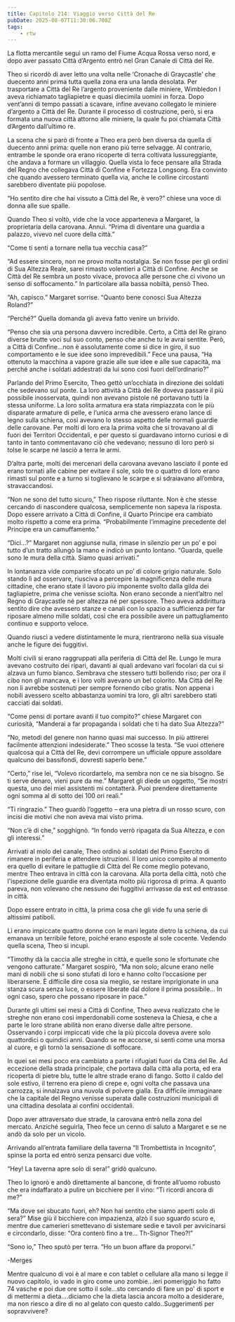 ```yaml
---
title: Capitolo 214: Viaggio verso Città del Re
pubDate: 2025-08-07T11:30:06.708Z
tags:
    - rtw
---
```







La flotta mercantile seguì un ramo del Fiume Acqua Rossa verso nord, e dopo aver passato Città d’Argento entrò nel Gran Canale di Città del Re.


Theo si ricordò di aver letto una volta nelle ‘Cronache di Graycastle’ che duecento anni prima tutta quella zona era una landa desolata. Per trasportare a Città del Re l’argento proveniente dalle miniere, Wimbledon I aveva richiamato tagliapietre e quasi diecimila uomini in forza. Dopo vent’anni di tempo passati a scavare, infine avevano collegato le miniere d’argento a Città del Re.  Durante il processo di costruzione, però, si era formata una nuova città attorno alle miniere, la quale fu poi chiamata Città d’Argento dall’ultimo re.


La scena che si parò di fronte a Theo era però ben diversa da quella di duecento anni prima: quelle non erano più terre selvagge. Al contrario, entrambe le sponde ora erano ricoperte di terra coltivata lussureggiante, che andava a formare un villaggio. Quella vista lo fece pensare alla Strada del Regno che collegava Città di Confine e Fortezza Longsong. Era convinto che quando avessero terminato quella via, anche le colline circostanti sarebbero diventate più popolose.


“Ho sentito dire che hai vissuto a Città del Re, è vero?” chiese una voce di donna alle sue spalle.


Quando Theo si voltò, vide che la voce apparteneva a Margaret, la proprietaria della carovana. Annuì. “Prima di diventare una guardia a palazzo, vivevo nel cuore della città.”


“Come ti senti a tornare nella tua vecchia casa?”


“Ad essere sincero, non ne provo molta nostalgia. Se non fosse per gli ordini di Sua Altezza Reale, sarei rimasto volentieri a Città di Confine. Anche se Città del Re sembra un posto vivace, provoca alle persone che ci vivono un senso di soffocamento.” In particolare alla bassa nobiltà, pensò Theo.


“Ah, capisco.” Margaret sorrise. “Quanto bene conosci Sua Altezza Roland?”


“Perché?” Quella domanda gli aveva fatto venire un brivido.


“Penso che sia una persona davvero incredibile. Certo, a Città del Re girano diverse brutte voci sul suo conto, penso che anche tu le avrai sentite. Però, a Città di Confine…non è assolutamente come si dice in giro, il suo comportamento e le sue idee sono imprevedibili.” Fece una pausa, “Ha ottenuto la macchina a vapore grazie alle sue idee e alle sue capacità, ma perché anche i soldati addestrati da lui sono così fuori dell’ordinario?”


Parlando del Primo Esercito, Theo gettò un’occhiata in direzione dei soldati che sedevano sul ponte. La loro attività a Città del Re doveva passare il più possibile inosservata, quindi non avevano pistole né portavano tutti la stessa uniforme. La loro solita armatura era stata rimpiazzata con le più disparate armature di pelle, e l’unica arma che avessero erano lance di legno sulla schiena, così avevano lo stesso aspetto delle normali guardie delle carovane. Per molti di loro era la prima volta che si trovavano al di fuori dei Territori Occidentali, e per questo si guardavano intorno curiosi e di tanto in tanto commentavano ciò che vedevano; nessuno di loro però si tolse le scarpe né lasciò a terra le armi.


D’altra parte, molti dei mercenari della carovana avevano lasciato il ponte ed erano tornati alle cabine per evitare il sole, solo tre o quattro di loro erano rimasti sul ponte e a turno si toglievano le scarpe e si sdraiavano all’ombra, stravaccandosi.


“Non ne sono del tutto sicuro,” Theo rispose riluttante. Non è che stesse cercando di nascondere qualcosa, semplicemente non sapeva la risposta. Dopo essere arrivato a Città di Confine, il Quarto Principe era cambiato molto rispetto a come era prima. “Probabilmente l’immagine precedente del Principe era un camuffamento.”


“Dici…?” Margaret non aggiunse nulla, rimase in silenzio per un po’ e poi tutto d’un tratto allungò la mano e indicò un punto lontano. “Guarda, quelle sono le mura della città. Siamo quasi arrivati.”


In lontananza vide comparire sfocato un po’ di colore grigio naturale. Solo stando lì ad osservare, riusciva a percepire la magnificenza delle mura cittadine, che erano state il lavoro più imponente svolto dalla gilda dei tagliapietre, prima che venisse sciolta. Non erano seconde a nient’altro nel Regno di Graycastle né per altezza né per spessore. Theo aveva addirittura sentito dire che avessero stanze e canali con lo spazio a sufficienza per far riposare almeno mille soldati, così che era possibile avere un pattugliamento continuo e supporto veloce.


Quando riuscì a vedere distintamente le mura, rientrarono nella sua visuale anche le figure dei fuggitivi.


Molti civili si erano raggruppati alla periferia di Città del Re. Lungo le mura avevano costruito dei ripari, davanti ai quali ardevano vari focolari da cui si alzava un fumo bianco. Sembrava che stessero tutti bollendo riso; per ora il cibo non gli mancava, e i loro volti avevano un bel colorito. Ma Città del Re non li avrebbe sostenuti per sempre fornendo cibo gratis. Non appena i nobili avessero scelto abbastanza uomini tra loro, gli altri sarebbero stati cacciati dai soldati.


“Come pensi di portare avanti il tuo compito?” chiese Margaret con curiosità, “Manderai a far propaganda i soldati che ti ha dato Sua Altezza?”


“No, metodi del genere non hanno quasi mai successo. In più attirerei facilmente attenzioni indesiderate.” Theo scosse la testa. “Se vuoi ottenere qualcosa qui a Città del Re, devi corrompere un ufficiale oppure assoldare qualcuno dei bassifondi, dovresti saperlo bene.”


“Certo,” rise lei, “Volevo ricordartelo, ma sembra non ce ne sia bisogno. Se ti serve denaro, vieni pure da me.” Margaret gli diede un oggetto, “Se mostri questa, uno dei miei assistenti mi contatterà. Puoi prendere direttamente ogni somma al di sotto dei 100 ori reali.”


“Ti ringrazio.” Theo guardò l’oggetto – era una pietra di un rosso scuro, con incisi die motivi che non aveva mai visto prima.


“Non c’è di che,” sogghignò. “In fondo verrò ripagata da Sua Altezza, e con gli interessi.”


Arrivati al molo del canale, Theo ordinò ai soldati del Primo Esercito di rimanere in periferia e attendere istruzioni. Il loro unico compito al momento era quello di evitare le pattuglie di Città del Re come meglio potevano, mentre Theo entrava in città con la carovana. Alla porta della città, notò che l'ispezione delle guardie era diventata molto più rigorosa di prima. A quanto pareva, non volevano che nessuno dei fuggitivi arrivasse da est ed entrasse in città.


Dopo essere entrato in città, la prima cosa che gli vide fu una serie di altissimi patiboli.


Lì erano impiccate quattro donne con le mani legate dietro la schiena, da cui emanava un terribile fetore, poiché erano esposte al sole cocente. Vedendo quella scena, Theo si incupì.


“Timothy dà la caccia alle streghe in città, e quelle sono le sfortunate che vengono catturate.” Margaret sospirò, “Ma non solo; alcune erano nelle mani di nobili che si sono stufati di loro e hanno colto l’occasione per liberarsene. È difficile dire cosa sia meglio, se restare imprigionate in una stanza scura senza luce, o essere liberate dal dolore il prima possibile… In ogni caso, spero che possano riposare in pace.”


Durante gli ultimi sei mesi a Città di Confine, Theo aveva realizzato che le streghe non erano così imperdonabili come sosteneva la Chiesa, e che a parte le loro strane abilità non erano diverse dalle altre persone. Osservando i corpi impiccati vide che la più piccola doveva avere solo quattordici o quindici anni. Quando se ne accorse, si sentì come una morsa al cuore, e gli tornò la sensazione di soffocare.


In quei sei mesi poco era cambiato a parte i rifugiati fuori da Città del Re. Ad eccezione della strada principale, che portava dalla città alla porta, ed era ricoperta di pietre blu, tutte le altre strade erano di fango. Sotto il caldo del sole estivo, il terreno era pieno di crepe e, ogni volta che passava una carrozza, si innalzava una nuvola di polvere gialla. Era difficile immaginare che la capitale del Regno venisse superata dalle costruzioni municipali di una cittadina desolata ai confini occidentali.


Dopo aver attraversato due strade, la carovana entrò nella zona del mercato. Anziché seguirla, Theo fece un cenno di saluto a Margaret e se ne andò da solo per un vicolo.


Arrivando all’entrata familiare della taverna “Il Trombettista in Incognito”, spinse la porta ed entrò senza pensarci due volte.


“Hey! La taverna apre solo di sera!” gridò qualcuno.


Theo lo ignorò e andò direttamente al bancone, di fronte all’uomo robusto che era indaffarato a pulire un bicchiere per il vino: “Ti ricordi ancora di me?”


“Ma dove sei sbucato fuori, eh? Non hai sentito che siamo aperti solo di sera?” Mise giù il bicchiere con impazienza, alzò il suo sguardo scuro e, mentre due camerieri smettevano di sistemare sedie e tavoli per avvicinarsi e circondarlo, disse: “Ora conterò fino a tre… Th-Signor Theo?!”


“Sono io,” Theo sputò per terra. “Ho un buon affare da proporvi.”




-Merges




Mentre qualcuno di voi è al mare e con tablet o cellulare alla mano si legge il nuovo capitolo, io vado in giro come uno zombie...ieri pomeriggio ho fatto 74 vasche e poi due ore sotto il sole...sto cercando di fare un po' di sport e di mettermi a dieta....diciamo che la dieta lascia ancora molto a desiderare, ma non riesco a dire di no al gelato con questo caldo..Suggerimenti per sopravvivere?




                                



